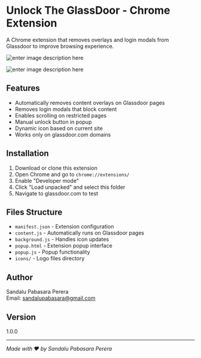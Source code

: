 
# Unlock The GlassDoor - Chrome Extension

A Chrome extension that removes overlays and login modals from Glassdoor to improve browsing experience.

![enter image description here](https://i.ibb.co/1DpJxct/msedge-3d-Ay-KCLc-Dy.png)

![enter image description here](https://i.ibb.co/9mPJK0jm/CB068-LJu-WA.png)

## Features

- Automatically removes content overlays on Glassdoor pages
- Removes login modals that block content
- Enables scrolling on restricted pages
- Manual unlock button in popup
- Dynamic icon based on current site
- Works only on glassdoor.com domains

## Installation

1. Download or clone this extension
2. Open Chrome and go to `chrome://extensions/`
3. Enable "Developer mode" 
4. Click "Load unpacked" and select this folder
5. Navigate to glassdoor.com to test

## Files Structure

- `manifest.json` - Extension configuration
- `content.js` - Automatically runs on Glassdoor pages
- `background.js` - Handles icon updates
- `popup.html` - Extension popup interface
- `popup.js` - Popup functionality
- `icons/` - Logo files directory

## Author

Sandalu Pabasara Perera  
Email: sandalupabasara@gmail.com

## Version

1.0.0

---

*Made with ❤️ by Sandalu Pabasara Perera*
